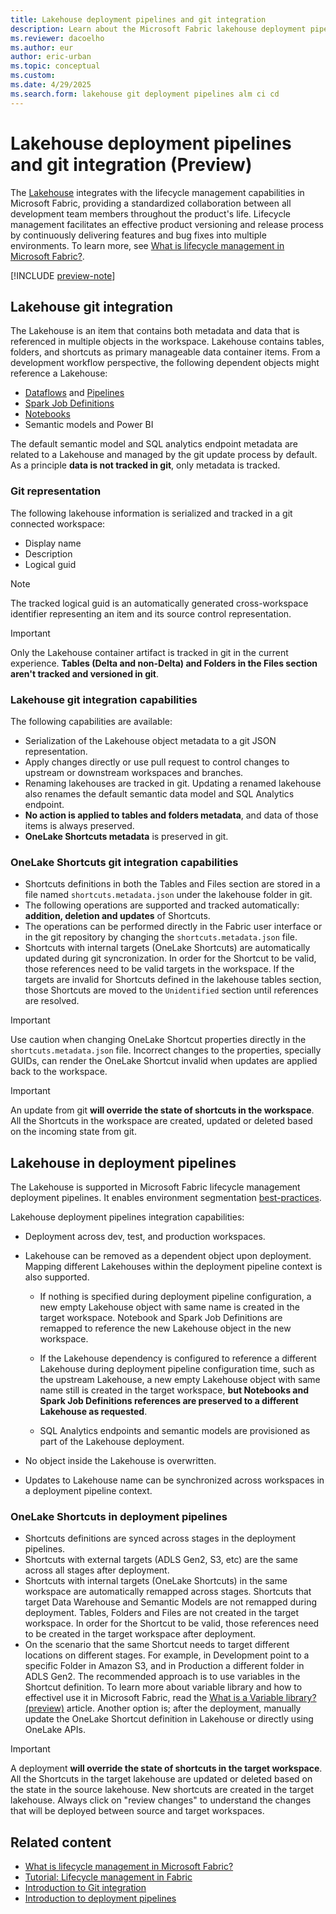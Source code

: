 ```yaml
---
title: Lakehouse deployment pipelines and git integration
description: Learn about the Microsoft Fabric lakehouse deployment pipelines and git integration, including what is tracked in a git-connected workspace.
ms.reviewer: dacoelho
ms.author: eur
author: eric-urban
ms.topic: conceptual
ms.custom:
ms.date: 4/29/2025
ms.search.form: lakehouse git deployment pipelines alm ci cd
---
```


# Lakehouse deployment pipelines and git integration (Preview)

The [Lakehouse](lakehouse-overview.md) integrates with the lifecycle management capabilities in Microsoft Fabric, providing a standardized collaboration between all development team members throughout the product's life. Lifecycle management facilitates an effective product versioning and release process by continuously delivering features and bug fixes into multiple environments. To learn more, see [What is lifecycle management in Microsoft Fabric?](../cicd/cicd-overview.md).

[!INCLUDE [preview-note](../includes/feature-preview-note.md)]

## Lakehouse git integration

The Lakehouse is an item that contains both metadata and data that is referenced in multiple objects in the workspace. Lakehouse contains tables, folders, and shortcuts as primary manageable data container items. From a development workflow perspective, the following dependent objects might reference a Lakehouse:

* [Dataflows](../data-factory/create-first-dataflow-gen2.md) and [Pipelines](../data-factory/create-first-pipeline-with-sample-data.md)
* [Spark Job Definitions](spark-job-definition.md)
* [Notebooks](how-to-use-notebook.md)
* Semantic models and Power BI

The default semantic model and SQL analytics endpoint metadata are related to a Lakehouse and managed by the git update process by default. As a principle __data is not tracked in git__, only metadata is tracked.

### Git representation

The following lakehouse information is serialized and tracked in a git connected workspace:

* Display name
* Description
* Logical guid

> [!NOTE]
> The tracked logical guid is an automatically generated cross-workspace identifier representing an item and its source control representation.

> [!IMPORTANT]
> Only the Lakehouse container artifact is tracked in git in the current experience. __Tables (Delta and non-Delta) and Folders in the Files section aren't tracked and versioned in git__.

### Lakehouse git integration capabilities

The following capabilities are available:

* Serialization of the Lakehouse object metadata to a git JSON representation.
* Apply changes directly or use pull request to control changes to upstream or downstream workspaces and branches.
* Renaming lakehouses are tracked in git. Updating a renamed lakehouse also renames the default semantic data model and SQL Analytics endpoint.
* __No action is applied to tables and folders metadata__, and data of those items is always preserved.
* __OneLake Shortcuts metadata__ is preserved in git. 

### OneLake Shortcuts git integration capabilities

* Shortcuts definitions in both the Tables and Files section are stored in a file named ```shortcuts.metadata.json``` under the lakehouse folder in git.
* The following operations are supported and tracked automatically: __addition, deletion and updates__ of Shortcuts. 
* The operations can be performed directly in the Fabric user interface or in the git repository by changing the ```shortcuts.metadata.json``` file.
* Shortcuts with internal targets (OneLake Shortcuts) are automatically updated during git syncronization. In order for the Shortcut to be valid, those references need to be valid targets in the workspace. If the targets are invalid for Shortcuts defined in the lakehouse tables section, those Shortcuts are moved to the ```Unidentified``` section until references are resolved.

> [!IMPORTANT]
> Use caution when changing OneLake Shortcut properties directly in the ```shortcuts.metadata.json``` file. Incorrect changes to the properties, specially GUIDs, can render the OneLake Shortcut invalid when updates are applied back to the workspace.

> [!IMPORTANT]
> An update from git __will override the state of shortcuts in the workspace__. All the Shortcuts in the workspace are created, updated or deleted based on the incoming state from git.


## Lakehouse in deployment pipelines

The Lakehouse is supported in Microsoft Fabric lifecycle management deployment pipelines. It enables environment segmentation [best-practices](../cicd/best-practices-cicd.md).

Lakehouse deployment pipelines integration capabilities:

* Deployment across dev, test, and production workspaces.

* Lakehouse can be removed as a dependent object upon deployment. Mapping different Lakehouses within the deployment pipeline context is also supported.
  * If nothing is specified during deployment pipeline configuration, a new empty Lakehouse object with same name is created in the target workspace. Notebook and Spark Job Definitions are remapped to reference the new Lakehouse object in the new workspace.

  * If the Lakehouse dependency is configured to reference a different Lakehouse during deployment pipeline configuration time, such as the upstream Lakehouse, a new empty Lakehouse object with same name still is created in the target workspace, __but Notebooks and Spark Job Definitions references are preserved to a different Lakehouse as requested__.

  * SQL Analytics endpoints and semantic models are provisioned as part of the Lakehouse deployment.

* No object inside the Lakehouse is overwritten.

* Updates to Lakehouse name can be synchronized across workspaces in a deployment pipeline context.

### OneLake Shortcuts in deployment pipelines

* Shortcuts definitions are synced across stages in the deployment pipelines.
* Shortcuts with external targets (ADLS Gen2, S3, etc) are the same across all stages after deployment.
* Shortcuts with internal targets (OneLake Shortcuts) in the same workspace are automatically remapped across stages. Shortcuts that target Data Warehouse and Semantic Models are not remapped during deployment. Tables, Folders and Files are not created in the target workspace. In order for the Shortcut to be valid, those references need to be created in the target workspace after deployment.
* On the scenario that the same Shortcut needs to target different locations on different stages. For example, in Development point to a specific Folder in Amazon S3, and in Production a different folder in ADLS Gen2. The recommended approach is to use variables in the Shortcut definition. To learn more about variable library and how to effectivel use it in Microsoft Fabric, read the [What is a Variable library? (preview)](../cicd/variable-library/variable-library-overview.md) article. Another option is; after the deployment, manually update the OneLake Shortcut definition in Lakehouse or directly using OneLake APIs.

> [!IMPORTANT]
> A deployment __will override the state of shortcuts in the target workspace__. All the Shortcuts in the target lakehouse are updated or deleted based on the state in the source lakehouse. New shortcuts are created in the target lakehouse. Always click on "review changes" to understand the changes that will be deployed between source and target workspaces.

## Related content

- [What is lifecycle management in Microsoft Fabric?](../cicd/cicd-overview.md)
- [Tutorial: Lifecycle management in Fabric](../cicd/cicd-tutorial.md)
- [Introduction to Git integration](../cicd/git-integration/intro-to-git-integration.md)
- [Introduction to deployment pipelines](../cicd/deployment-pipelines/intro-to-deployment-pipelines.md)
